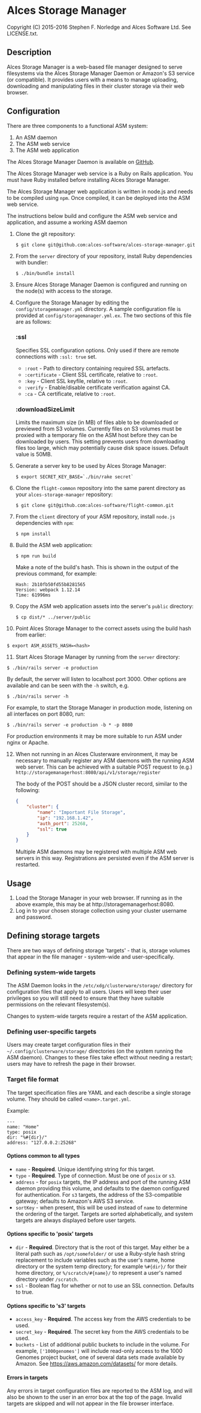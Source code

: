 # Alces Storage Manager
Copyright (C) 2015-2016 Stephen F. Norledge and Alces Software Ltd. See LICENSE.txt.


## Description
Alces Storage Manager is a web-based file manager designed to serve filesystems
via the Alces Storage Manager Daemon or Amazon's S3 service (or compatible). It
provides users with a means to manage uploading, downloading and manipulating
files in their cluster storage via their web browser.

## Configuration

There are three components to a functional ASM system:
1. An ASM daemon
2. The ASM web service
3. The ASM web application

The Alces Storage Manager Daemon is available on
[GitHub](https://github.com/alces-software/alces-storage-manager-daemon).

The Alces Storage Manager web service is a Ruby on Rails application. You must
have Ruby installed before installing Alces Storage Manager.

The Alces Storage Manager web application is written in node.js and needs to be
compiled using `npm`. Once compiled, it can be deployed into the ASM web
service.

The instructions below build and configure the ASM web service and application,
and assume a working ASM daemon

1. Clone the git repository:

   ```$ git clone git@github.com:alces-software/alces-storage-manager.git```

2. From the `server` directory of your repository, install Ruby dependencies
with bundler:

   ```$ ./bin/bundle install```

3. Ensure Alces Storage Manager Daemon is configured and running on the node(s)
   with access to the storage.

4. Configure the Storage Manager by editing the `config/storagemanager.yml`
directory. A sample configuration file is provided at 
`config/storagemanager.yml.ex`. The two sections of this file are as follows:

   ### :ssl

   Specifies SSL configuration options. Only used if there are remote
   connections with `:ssl: true` set.

   * `:root` - Path to directory containing required SSL artefacts.
   * `:certificate` - Client SSL certificate, relative to `:root`.
   * `:key` - Client SSL keyfile, relative to `:root`.
   * `:verify` - Enable/disable certificate verification against CA.
   * `:ca` - CA certificate, relative to `:root`.

   ### :downloadSizeLimit
   Limits the maximum size (in MB) of files able to be downloaded or previewed
   from S3 volumes. Currently files on S3 volumes must be proxied with a 
   temporary file on the ASM host before they can be downloaded by users. This
   setting prevents users from downloading files too large, which may
   potentially cause disk space issues. Default value is 50MB.

5. Generate a server key to be used by Alces Storage Manager:
   ```
   $ export SECRET_KEY_BASE=`./bin/rake secret`
   ```

6. Clone the `flight-common` repository into the same parent directory as your
   `alces-storage-manager` repository:
   
   ```$ git clone git@github.com:alces-software/flight-common.git```
   
7. From the `client` directory of your ASM repository, install `node.js`
dependencies with `npm`:

   ```$ npm install```
   
8. Build the ASM web application:

   ```$ npm run build```

   Make a note of the build's hash. This is shown in the output of the
   previous command, for example:
   
   ```
   Hash: 2b10fb50fd55b8281565  
   Version: webpack 1.12.14
   Time: 61996ms
   ```

9. Copy the ASM web application assets into the server's `public` directory:

   ```$ cp dist/* ../server/public```

10. Point Alces Storage Manager to the correct assets using the build hash from
   earlier:

   ```$ export ASM_ASSETS_HASH=<hash>```

11. Start Alces Storage Manager by running from the `server` directory:

   ```$ ./bin/rails server -e production```
   
   By default, the server will listen to localhost port 3000. Other options are
   available and can be seen with the `-h` switch, e.g.
   
   ```$ ./bin/rails server -h```
   
   For example, to start the Storage Manager in production mode, listening on
   all interfaces on port 8080, run:
   
   ```$ ./bin/rails server -e production -b * -p 8080```
   
   For production environments it may be more suitable to run ASM under nginx
   or Apache.
   
12. When not running in an Alces Clusterware environment, it may be necessary
    to manually register any ASM daemons with the running ASM web server. This
    can be achieved with a suitable POST request to (e.g.)
    `http://storagemanagerhost:8080/api/v1/storage/register`
    
    The body of the POST should be a JSON cluster record, similar to the
    following:
    
    ```json
    {
        "cluster": {
            "name": "Important File Storage",
            "ip": "192.168.1.42",
            "auth_port": 25268,
            "ssl": true
        }
    }
    ```
    
    Multiple ASM daemons may be registered with multiple ASM web servers in
    this way. Registrations are persisted even if the ASM server is restarted.
 
## Usage
 1. Load the Storage Manager in your web browser. If running as in the above
 example, this may be at http://storagemanagerhost:8080.
 2. Log in to your chosen storage collection using your cluster username and
    password.

## Defining storage targets
 
 There are two ways of defining storage 'targets' - that is, storage volumes
 that appear in the file manager - system-wide and user-specifically.
 
### Defining system-wide targets
 
 The ASM Daemon looks in the `/etc/xdg/clusterware/storage/` directory for
 configuration files that apply to all users. Users will keep their user
 privileges so you will still need to ensure that they have suitable
 permissions on the relevant filesystem(s).
 
 Changes to system-wide targets require a restart of the ASM application.
 
### Defining user-specific targets
 
 Users may create target configuration files in their 
 `~/.config/clusterware/storage/` directories (on the system running the ASM
 daemon). Changes to these files take effect without needing a restart; users
 may have to refresh the page in their browser.
 
### Target file format
 
 The target specification files are YAML and each describe a single storage
 volume. They should be called `<name>.target.yml`.
 
 Example:
 
 ```
 ---
name: "Home"
type: posix
dir: "%#{dir}/"
address: "127.0.0.2:25268"
```

#### Options common to all types

* `name` - **Required**. Unique identifying string for this target.
* `type` - **Required**. Type of connection. Must be one of `posix` or `s3`.
* `address` - for `posix` targets, the IP address and port of the running ASM
daemon providing this volume, and defaults to the daemon configured for
authentication. For `s3` targets, the address of the S3-compatible gateway;
defaults to Amazon's AWS S3 service.
* `sortKey` - when present, this will be used instead of `name` to determine
the ordering of the target. Targets are sorted alphabetically, and system
targets are always displayed before user targets.

#### Options specific to 'posix' targets

* `dir` - **Required**. Directory that is the root of this target. May either be a literal
path such as `/opt/somefolder/` or use a Ruby-style hash string replacement
to include variables such as the user's name, home directory or the system temp
directory; for example `%#{dir}/` for their home directory, or 
`%/scratch/#{name}/` to represent a user's named directory under `/scratch`.
* `ssl` - Boolean flag for whether or not to use an SSL connection. Defaults to
true.

#### Options specific to 's3' targets

* `access_key` - **Required**. The access key from the AWS credentials to be used.
* `secret_key` - **Required**. The secret key from the AWS credentials to be used.
* `buckets` - List of additional public buckets to include in the volume. For
example, `['1000genomes']` will include read-only access to the 1000 Genomes
project bucket, one of several data sets made available by Amazon. See 
https://aws.amazon.com/datasets/ for more details.

#### Errors in targets

Any errors in target configuration files are reported to the ASM log, and will
also be shown to the user in an error box at the top of the page. Invalid
targets are skipped and will not appear in the file browser interface.
